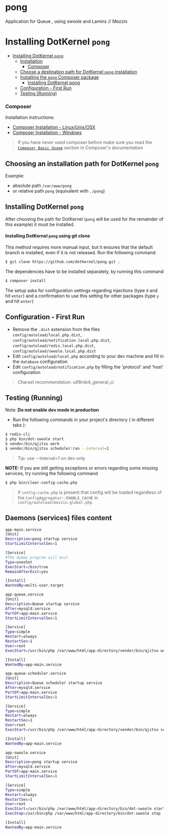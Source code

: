 # pong
Application for Queue , using swoole and Lamins // Mezzio

# Installing DotKernel `pong`

- [Installing DotKernel `pong`](#installing-dotkernel-pong)
    - [Installation](#installation)
        - [Composer](#composer)
    - [Choose a destination path for DotKernel `pong` installation](#choose-a-destination-path-for-dotkernel-pong-installation)
    - [Installing the `pong` Composer package](#installing-the-pong-composer-package)
        - [Installing DotKernel pong](#installing-dotkernel-pong)
    - [Configuration - First Run](#configuration---first-run)
    - [Testing (Running)](#testing-running)

### Composer

Installation instructions:

- [Composer Installation -  Linux/Unix/OSX](https://getcomposer.org/doc/00-intro.md#installation-linux-unix-osx)
- [Composer Installation - Windows](https://getcomposer.org/doc/00-intro.md#installation-windows)

> If you have never used composer before make sure you read the [`Composer Basic Usage`](https://getcomposer.org/doc/01-basic-usage.md) section in Composer's documentation

## Choosing an installation path for DotKernel `pong` 

Example:

- absolute path `/var/www/pong`
- or relative path `pong` (equivalent with `./pong`)

## Installing DotKernel `pong`

After choosing the path for DotKernel (`pong` will be used for the remainder of this example) it must be installed. 

#### Installing DotKernel `pong` using git clone

This method requires more manual input, but it ensures that the default branch is installed, even if it is not released. Run the following command:

```bash
$ git clone https://github.com/dotkernel/pong.git .
```

The dependencies have to be installed separately, by running this command
```bash
$ composer install
```

The setup asks for configuration settings regarding injections (type `0` and hit `enter`) and a confirmation to use this setting for other packages (type `y` and hit `enter`)

## Configuration - First Run

- Remove the `.dist` extension from the files `config/autoload/local.php.dist`, `config/autoload/notification.local.php.dist`, `config/autoload/redis.local.php.dist`, `config/autoload/swoole.local.php.dist`
- Edit `config/autoload/local.php` according to your dev machine and fill in the `database` configuration
- Edit `config/autoload/notification.php` by filling the 'protocol' and 'host' configuration

> Charset recommendation: utf8mb4_general_ci  

## Testing (Running)

Note: **Do not enable dev mode in production**

- Run the following commands in your project's directory ( in different tabs ):

```bash
$ redis-cli
$ php bin/dot-swoole start
$ vendor/bin/qjitsu work
$ vendor/bin/qjitsu scheduler:run --interval=1
```

> Tip: use --interval=1 on dev only

**NOTE:**
If you are still getting exceptions or errors regarding some missing services, try running the following command

```bash
$ php bin/clear-config-cache.php
```

> If `config-cache.php` is present that config will be loaded regardless of the `ConfigAggregator::ENABLE_CACHE` in `config/autoload/mezzio.global.php`

## Daemons (services) files content
```bash
app-main.service
[Unit]
Description=pong startup service
StartLimitIntervalSec=1

[Service]
#The dummy program will exit
Type=oneshot
ExecStart=/bin/true
RemainAfterExit=yes

[Install]
WantedBy=multi-user.target
```

```bash
app-queue.service
[Unit]
Description=Queue startup service
After=mysqld.service
PartOf=app-main.service
StartLimitIntervalSec=1

[Service]
Type=simple
Restart=always
RestartSec=1
User=root
ExecStart=/usr/bin/php /var/www/html/app-directory/vendor/bin/qjitsu work

[Install]
WantedBy=app-main.service
```

```bash
app-queue-scheduler.service
[Unit]
Description=Queue scheduler startup service
After=mysqld.service
PartOf=app-main.service
StartLimitIntervalSec=1

[Service]
Type=simple
Restart=always
RestartSec=1
User=root
ExecStart=/usr/bin/php /var/www/html/app-directory/vendor/bin/qjitsu scheduler:run --interval=1

[Install]
WantedBy=app-main.service
```

```bash
app-swoole.service
[Unit]
Description=pong startup service
After=mysqld.service
PartOf=app-main.service
StartLimitIntervalSec=1

[Service]
Type=simple
Restart=always
RestartSec=1
User=root
ExecStart=/usr/bin/php /var/www/html/app-directory/bin/dot-swoole start
ExecStop=/usr/bin/php /var/www/html/app-directory/bin/dot-swoole stop

[Install]
WantedBy=app-main.service
```
